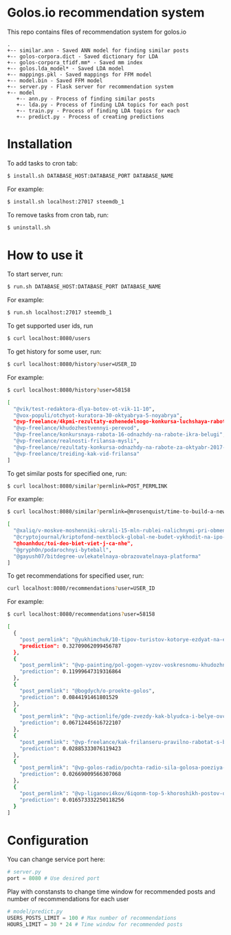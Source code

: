 # Golos.io recommendation system

This repo contains files of recommendation system for golos.io

```
.
+-- similar.ann - Saved ANN model for finding similar posts
+-- golos-corpora.dict - Saved dictionary for LDA
+-- golos-corpora_tfidf.mm* - Saved mm index
+-- golos.lda_model* - Saved LDA model
+-- mappings.pkl - Saved mappings for FFM model
+-- model.bin - Saved FFM model
+-- server.py - Flask server for recommendation system
+-- model
   +-- ann.py - Process of finding similar posts
   +-- lda.py - Process of finding LDA topics for each post
   +-- train.py - Process of finding LDA topics for each 
   +-- predict.py - Process of creating predictions
```
# Installation

To add tasks to cron tab:
```bash
$ install.sh DATABASE_HOST:DATABASE_PORT DATABASE_NAME
```

For example:
```bash
$ install.sh localhost:27017 steemdb_1
```

To remove tasks from cron tab, run:
```bash
$ uninstall.sh
```
# How to use it

To start server, run:
```bash
$ run.sh DATABASE_HOST:DATABASE_PORT DATABASE_NAME
```

For example:
```bash
$ run.sh localhost:27017 steemdb_1
```

To get supported user ids, run
```bash
$ curl localhost:8080/users
```

To get history for some user, run:
```bash
$ curl localhost:8080/history?user=USER_ID
```

For example:
```bash
$ curl localhost:8080/history?user=58158

[
  "@vik/test-redaktora-dlya-botov-ot-vik-11-10", 
  "@vox-populi/otchyot-kuratora-30-oktyabrya-5-noyabrya", 
  "@vp-freelance/4kpmi-rezultaty-ezhenedelnogo-konkursa-luchshaya-rabota-po-itogam-nedeli", 
  "@vp-freelance/khudozhestvennyi-perevod", 
  "@vp-freelance/konkursnaya-rabota-16-odnazhdy-na-rabote-ikra-belugi", 
  "@vp-freelance/realnosti-frilansa-mysli", 
  "@vp-freelance/rezultaty-konkursa-odnazhdy-na-rabote-za-oktyabr-2017-goda", 
  "@vp-freelance/treiding-kak-vid-frilansa"
]
```

To get similar posts for specified one, run:
```bash
$ curl localhost:8080/similar?permlink=POST_PERMLINK
```

For example:

```bash
$ curl localhost:8080/similar?permlink=@mrosenquist/time-to-build-a-new-pc

[
  "@xaliq/v-moskve-moshenniki-ukrali-15-mln-rublei-nalichnymi-pri-obmene-na-bitkoiny", 
  "@cryptojournal/kriptofond-nextblock-global-ne-budet-vykhodit-na-ipo-iz-za-predostavleniya-lozhnykh-dannykh", 
  "@hoanhduc/toi-deo-biet-viet-j-ca-nhe", 
  "@gryph0n/podarochnyi-byteball", 
  "@gayush07/bitdegree-uvlekatelnaya-obrazovatelnaya-platforma"
]
```

To get recommendations for specified user, run:
```bash
curl localhost:8080/recommendations?user=USER_ID
```

For example:
```bash
$ curl localhost:8080/recommendations?user=58158

[
  {
    "post_permlink": "@yukhimchuk/10-tipov-turistov-kotorye-ezdyat-na-ekskursii", 
    "prediction": 0.32709062099456787
  }, 
  {
    "post_permlink": "@vp-painting/pol-gogen-vyzov-voskresnomu-khudozhniku", 
    "prediction": 0.11999647319316864
  }, 
  {
    "post_permlink": "@bogdych/o-proekte-golos", 
    "prediction": 0.0844191461801529
  }, 
  {
    "post_permlink": "@vp-actionlife/gde-zvezdy-kak-blyudca-i-belye-ovcy-dorozhe", 
    "prediction": 0.06712445616722107
  }, 
  {
    "post_permlink": "@vp-freelance/kak-frilanseru-pravilno-rabotat-s-bazoi-klientov", 
    "prediction": 0.02885333076119423
  }, 
  {
    "post_permlink": "@vp-golos-radio/pochta-radio-sila-golosa-poeziya-olgi-silaevoi-sinilga", 
    "prediction": 0.02669009566307068
  }, 
  {
    "post_permlink": "@vp-liganovi4kov/6iqonm-top-5-khoroshikh-postov-ot-avtorov-novichkov-golosa", 
    "prediction": 0.016573332250118256
  }
]
```

# Configuration

You can change service port here:

```python
# server.py
port = 8080 # Use desired port
```

Play with constansts to change time window for recommended posts and number of recommendations for each user

```python
# model/predict.py
USERS_POSTS_LIMIT = 100 # Max number of recommendations
HOURS_LIMIT = 30 * 24 # Time window for recommended posts
```
